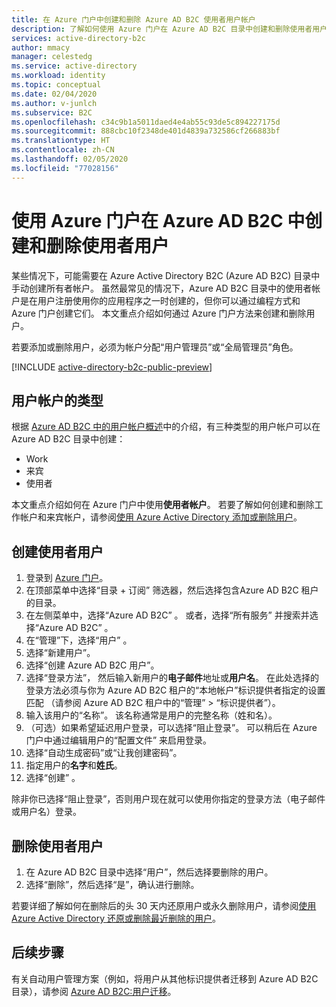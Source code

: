 ```yaml
---
title: 在 Azure 门户中创建和删除 Azure AD B2C 使用者用户帐户
description: 了解如何使用 Azure 门户在 Azure AD B2C 目录中创建和删除使用者用户。
services: active-directory-b2c
author: mmacy
manager: celestedg
ms.service: active-directory
ms.workload: identity
ms.topic: conceptual
ms.date: 02/04/2020
ms.author: v-junlch
ms.subservice: B2C
ms.openlocfilehash: c34c9b1a5011daed4e4ab55c93de5c894227175d
ms.sourcegitcommit: 888cbc10f2348de401d4839a732586cf266883bf
ms.translationtype: HT
ms.contentlocale: zh-CN
ms.lasthandoff: 02/05/2020
ms.locfileid: "77028156"
---
```

# <a name="use-the-azure-portal-to-create-and-delete-consumer-users-in-azure-ad-b2c"></a>使用 Azure 门户在 Azure AD B2C 中创建和删除使用者用户

某些情况下，可能需要在 Azure Active Directory B2C (Azure AD B2C) 目录中手动创建所有者帐户。 虽然最常见的情况下，Azure AD B2C 目录中的使用者帐户是在用户注册使用你的应用程序之一时创建的，但你可以通过编程方式和 Azure 门户创建它们。 本文重点介绍如何通过 Azure 门户方法来创建和删除用户。

若要添加或删除用户，必须为帐户分配“用户管理员”或“全局管理员”角色。  

[!INCLUDE [active-directory-b2c-public-preview](../../includes/active-directory-b2c-public-preview.md)]

## <a name="types-of-user-accounts"></a>用户帐户的类型

根据 [Azure AD B2C 中的用户帐户概述](user-overview.md)中的介绍，有三种类型的用户帐户可以在 Azure AD B2C 目录中创建：

* Work
* 来宾
* 使用者

本文重点介绍如何在 Azure 门户中使用**使用者帐户**。 若要了解如何创建和删除工作帐户和来宾帐户，请参阅[使用 Azure Active Directory 添加或删除用户](../active-directory/fundamentals/add-users-azure-active-directory.md)。

## <a name="create-a-consumer-user"></a>创建使用者用户

1. 登录到 [Azure 门户](https://portal.azure.cn)。
1. 在顶部菜单中选择“目录 + 订阅”  筛选器，然后选择包含Azure AD B2C 租户的目录。
1. 在左侧菜单中，选择“Azure AD B2C”  。 或者，选择“所有服务”  并搜索并选择“Azure AD B2C”  。
1. 在“管理”下，选择“用户”   。
1. 选择“新建用户”。 
1. 选择“创建 Azure AD B2C 用户”。 
1. 选择“登录方法”，  然后输入新用户的**电子邮件**地址或**用户名**。 在此处选择的登录方法必须与你为 Azure AD B2C 租户的“本地帐户”标识提供者指定的设置匹配  （请参阅 Azure AD B2C 租户中的“管理”   >   “标识提供者”）。
1. 输入该用户的“名称”。  该名称通常是用户的完整名称（姓和名）。
1. （可选）如果希望延迟用户登录，可以选择“阻止登录”。  可以稍后在 Azure 门户中通过编辑用户的“配置文件”  来启用登录。
1. 选择“自动生成密码”或“让我创建密码”。  
1. 指定用户的**名字**和**姓氏**。
1. 选择“创建”  。

除非你已选择“阻止登录”，否则用户现在就可以使用你指定的登录方法（电子邮件或用户名）登录。 

## <a name="delete-a-consumer-user"></a>删除使用者用户

1. 在 Azure AD B2C 目录中选择“用户”，然后选择要删除的用户。 
1. 选择“删除”，然后选择“是”，确认进行删除。  

若要详细了解如何在删除后的头 30 天内还原用户或永久删除用户，请参阅[使用 Azure Active Directory 还原或删除最近删除的用户](../active-directory/fundamentals/active-directory-users-restore.md)。

## <a name="next-steps"></a>后续步骤

有关自动用户管理方案（例如，将用户从其他标识提供者迁移到 Azure AD B2C 目录），请参阅 [Azure AD B2C:用户迁移](user-migration.md)。

<!-- Update_Description: wording update -->